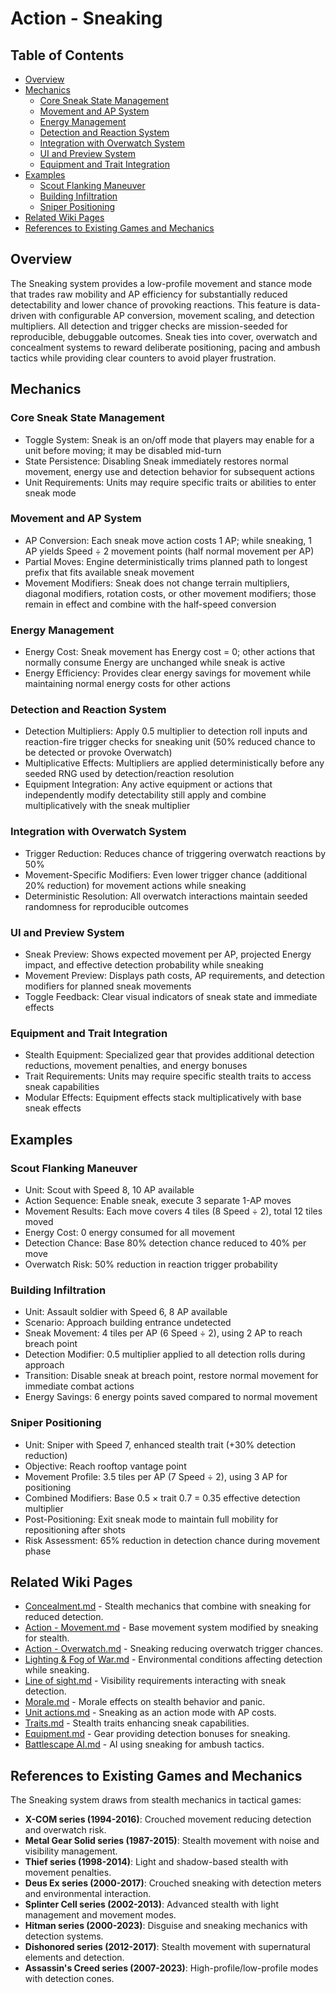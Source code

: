 # Action - Sneaking

## Table of Contents
- [Overview](#overview)
- [Mechanics](#mechanics)
  - [Core Sneak State Management](#core-sneak-state-management)
  - [Movement and AP System](#movement-and-ap-system)
  - [Energy Management](#energy-management)
  - [Detection and Reaction System](#detection-and-reaction-system)
  - [Integration with Overwatch System](#integration-with-overwatch-system)
  - [UI and Preview System](#ui-and-preview-system)
  - [Equipment and Trait Integration](#equipment-and-trait-integration)
- [Examples](#examples)
  - [Scout Flanking Maneuver](#scout-flanking-maneuver)
  - [Building Infiltration](#building-infiltration)
  - [Sniper Positioning](#sniper-positioning)
- [Related Wiki Pages](#related-wiki-pages)
- [References to Existing Games and Mechanics](#references-to-existing-games-and-mechanics)

## Overview

The Sneaking system provides a low-profile movement and stance mode that trades raw mobility and AP efficiency for substantially reduced detectability and lower chance of provoking reactions. This feature is data-driven with configurable AP conversion, movement scaling, and detection multipliers. All detection and trigger checks are mission-seeded for reproducible, debuggable outcomes. Sneak ties into cover, overwatch and concealment systems to reward deliberate positioning, pacing and ambush tactics while providing clear counters to avoid player frustration.

## Mechanics

### Core Sneak State Management
- Toggle System: Sneak is an on/off mode that players may enable for a unit before moving; it may be disabled mid-turn
- State Persistence: Disabling Sneak immediately restores normal movement, energy use and detection behavior for subsequent actions
- Unit Requirements: Units may require specific traits or abilities to enter sneak mode

### Movement and AP System
- AP Conversion: Each sneak move action costs 1 AP; while sneaking, 1 AP yields Speed ÷ 2 movement points (half normal movement per AP)
- Partial Moves: Engine deterministically trims planned path to longest prefix that fits available sneak movement
- Movement Modifiers: Sneak does not change terrain multipliers, diagonal modifiers, rotation costs, or other movement modifiers; those remain in effect and combine with the half-speed conversion

### Energy Management
- Energy Cost: Sneak movement has Energy cost = 0; other actions that normally consume Energy are unchanged while sneak is active
- Energy Efficiency: Provides clear energy savings for movement while maintaining normal energy costs for other actions

### Detection and Reaction System
- Detection Multipliers: Apply 0.5 multiplier to detection roll inputs and reaction-fire trigger checks for sneaking unit (50% reduced chance to be detected or provoke Overwatch)
- Multiplicative Effects: Multipliers are applied deterministically before any seeded RNG used by detection/reaction resolution
- Equipment Integration: Any active equipment or actions that independently modify detectability still apply and combine multiplicatively with the sneak multiplier

### Integration with Overwatch System
- Trigger Reduction: Reduces chance of triggering overwatch reactions by 50%
- Movement-Specific Modifiers: Even lower trigger chance (additional 20% reduction) for movement actions while sneaking
- Deterministic Resolution: All overwatch interactions maintain seeded randomness for reproducible outcomes

### UI and Preview System
- Sneak Preview: Shows expected movement per AP, projected Energy impact, and effective detection probability while sneaking
- Movement Preview: Displays path costs, AP requirements, and detection modifiers for planned sneak movements
- Toggle Feedback: Clear visual indicators of sneak state and immediate effects

### Equipment and Trait Integration
- Stealth Equipment: Specialized gear that provides additional detection reductions, movement penalties, and energy bonuses
- Trait Requirements: Units may require specific stealth traits to access sneak capabilities
- Modular Effects: Equipment effects stack multiplicatively with base sneak effects

## Examples

### Scout Flanking Maneuver
- Unit: Scout with Speed 8, 10 AP available
- Action Sequence: Enable sneak, execute 3 separate 1-AP moves
- Movement Results: Each move covers 4 tiles (8 Speed ÷ 2), total 12 tiles moved
- Energy Cost: 0 energy consumed for all movement
- Detection Chance: Base 80% detection chance reduced to 40% per move
- Overwatch Risk: 50% reduction in reaction trigger probability

### Building Infiltration
- Unit: Assault soldier with Speed 6, 8 AP available
- Scenario: Approach building entrance undetected
- Sneak Movement: 4 tiles per AP (6 Speed ÷ 2), using 2 AP to reach breach point
- Detection Modifier: 0.5 multiplier applied to all detection rolls during approach
- Transition: Disable sneak at breach point, restore normal movement for immediate combat actions
- Energy Savings: 6 energy points saved compared to normal movement

### Sniper Positioning
- Unit: Sniper with Speed 7, enhanced stealth trait (+30% detection reduction)
- Objective: Reach rooftop vantage point
- Movement Profile: 3.5 tiles per AP (7 Speed ÷ 2), using 3 AP for positioning
- Combined Modifiers: Base 0.5 × trait 0.7 = 0.35 effective detection multiplier
- Post-Positioning: Exit sneak mode to maintain full mobility for repositioning after shots
- Risk Assessment: 65% reduction in detection chance during movement phase

## Related Wiki Pages

- [Concealment.md](../battlescape/Concealment.md) - Stealth mechanics that combine with sneaking for reduced detection.
- [Action - Movement.md](../battlescape/Action%20-%20Movement.md) - Base movement system modified by sneaking for stealth.
- [Action - Overwatch.md](../battlescape/Action%20-%20Overwatch.md) - Sneaking reducing overwatch trigger chances.
- [Lighting & Fog of War.md](../battlescape/Lighting%20&%20Fog%20of%20War.md) - Environmental conditions affecting detection while sneaking.
- [Line of sight.md](../battlescape/Line%20of%20sight.md) - Visibility requirements interacting with sneak detection.
- [Morale.md](../battlescape/Morale.md) - Morale effects on stealth behavior and panic.
- [Unit actions.md](../battlescape/Unit%20actions.md) - Sneaking as an action mode with AP costs.
- [Traits.md](../units/Traits.md) - Stealth traits enhancing sneak capabilities.
- [Equipment.md](../items/Equipment.md) - Gear providing detection bonuses for sneaking.
- [Battlescape AI.md](../ai/Battlescape%20AI.md) - AI using sneaking for ambush tactics.

## References to Existing Games and Mechanics

The Sneaking system draws from stealth mechanics in tactical games:

- **X-COM series (1994-2016)**: Crouched movement reducing detection and overwatch risk.
- **Metal Gear Solid series (1987-2015)**: Stealth movement with noise and visibility management.
- **Thief series (1998-2014)**: Light and shadow-based stealth with movement penalties.
- **Deus Ex series (2000-2017)**: Crouched sneaking with detection meters and environmental interaction.
- **Splinter Cell series (2002-2013)**: Advanced stealth with light management and movement modes.
- **Hitman series (2000-2023)**: Disguise and sneaking mechanics with detection systems.
- **Dishonored series (2012-2017)**: Stealth movement with supernatural elements and detection.
- **Assassin's Creed series (2007-2023)**: High-profile/low-profile modes with detection cones.

